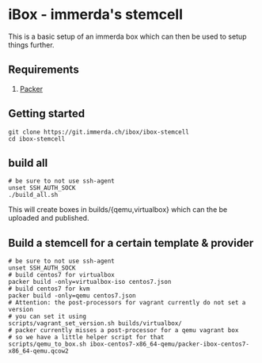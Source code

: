 # iBox - immerda's stemcell

This is a basic setup of an immerda box which can then be used to
setup things further.

## Requirements

1. [Packer](http://packer.io)

## Getting started

    git clone https://git.immerda.ch/ibox/ibox-stemcell
    cd ibox-stemcell

## build all

    # be sure to not use ssh-agent
    unset SSH_AUTH_SOCK
    ./build_all.sh

This will create boxes in builds/{qemu,virtualbox} which can the be uploaded and published.

## Build a stemcell for a certain template & provider

    # be sure to not use ssh-agent
    unset SSH_AUTH_SOCK
    # build centos7 for virtualbox
    packer build -only=virtualbox-iso centos7.json
    # build centos7 for kvm
    packer build -only=qemu centos7.json
    # Attention: the post-processors for vagrant currently do not set a version
    # you can set it using
    scripts/vagrant_set_version.sh builds/virtualbox/
    # packer currently misses a post-processor for a qemu vagrant box
    # so we have a little helper script for that
    scripts/qemu_to_box.sh ibox-centos7-x86_64-qemu/packer-ibox-centos7-x86_64-qemu.qcow2

